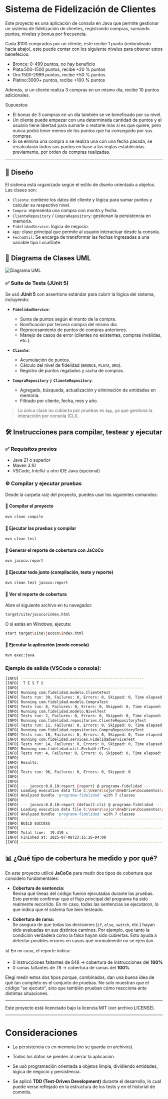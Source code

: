 # Sistema de Fidelización de Clientes

Este proyecto es una aplicación de consola en Java que permite gestionar un sistema de fidelización de clientes, registrando compras, sumando puntos, niveles y bonus por frecuencia.

Cada $100 comprados por un cliente, este recibe 1 punto (redondeado hacia abajo), este puede contar con los siguiente niveles para obtener estos benefecios:
- Bronce: 0-499 puntos, no hay beneficio
- Plata:500-1500 puntos, recibe +20 % puntos
- Oro:1500-2999 puntos, recibe +50 % puntos
- Platino:3000+ puntos, recibe +100 % puntos

Además, si un cliente realiza 3 compras en un mismo dia, recibe 10 puntos adicionales.

Supuestos:
- El bonus de 3 compras en un dia también se ve beneficado por su nivel.
- Un cliente puede empezar con una determinada cantidad de puntos y el usuario tiene libertad para sumarle o restarle más si es que quiere, pero nunca podrá tener menos de los puntos que ha conseguido por sus compras.
- Si se elimina una compra o se realiza una con una fecha pasada, se recalcularán todos sus puntos en base a las reglas establecidas previamente, por orden de compras realizadas. 
---

## 🧱 Diseño

El sistema está organizado según el estilo de diseño orientado a objetos. Las clases son:

- `Cliente`: contiene los datos del cliente y lógica para sumar puntos y calcular su respectivo nivel.
- `Compra`: representa una compra con monto y fecha.
- `ClienteRepository` / `CompraRepository`: gestionan la persistencia en memoria.
- `FidelidadService`: lógica de negocio.
- `App`: clase principal que permite al usuario interactuar desde la consola.
- `FechaUtil`: Se encarga de transformar las fechas ingresadas a una variable tipo LocalDate.

## 📐 Diagrama de Clases UML

![Diagrama UML](docs/uml.png)



### ✅ Suite de Tests (JUnit 5)

Se usó **JUnit 5** con assertions estándar para cubrir la lógica del sistema, incluyendo:

- **`FidelidadService`**:
  - Suma de puntos según el monto de la compra.
  - Bonificación por tercera compra del mismo día.
  - Reprocesamiento de puntos de compras anteriores.
  - Manejo de casos de error (clientes no existentes, compras inválidas, etc.).

- **`Cliente`**:
  - Acumulación de puntos.
  - Cálculo del nivel de fidelidad (`BRONCE`, `PLATA`, `ORO`).
  - Registro de puntos regalados y racha de compras.

- **`CompraRepository`** y **`ClienteRepository`**:
  - Agregado, búsqueda, actualización y eliminación de entidades en memoria.
  - Filtrado por cliente, fecha, mes y año.

> La única clase no cubierta por pruebas es `App`, ya que gestiona la interacción por consola (CLI).

## 🛠️ Instrucciones para compilar, testear y ejecutar

### ✅ Requisitos previos

- Java 21 o superior
- Maven 3.10
- VSCode, IntelliJ u otro IDE Java (opcional)

### ⚙️ Compilar y ejecutar pruebas

Desde la carpeta raíz del proyecto, puedes usar los siguientes comandos:

#### 🔹 Compilar el proyecto
```bash
mvn clean compile
```
#### 🔹 Ejecutar las pruebas y compilar
```bash
mvn clean test
```
#### 🔹 Generar el reporte de cobertura con JaCoCo
```bash
mvn jacoco:report
```
#### 🔹 Ejecutar todo junto (compilación, tests y reporte)
```bash
mvn clean test jacoco:report
```
#### 🔹 Ver el reporte de cobertura
Abre el siguiente archivo en tu navegador:
```bash
target/site/jacoco/index.html
```
O si estás en Windows, ejecuta:
```bash
start target\site\jacoco\index.html
```
#### 🔹 Ejecutar la aplicación (modo consola)
```bash
mvn exec:java
```

### Ejemplo de salida (VSCode o consola):
```bash
[INFO] -------------------------------------------------------
[INFO]  T E S T S
[INFO] -------------------------------------------------------
[INFO] Running com.fidelidad.modelo.ClienteTest
[INFO] Tests run: 39, Failures: 0, Errors: 0, Skipped: 0, Time elapsed: 0.331 s -- in com.fidelidad.modelo.ClienteTest
[INFO] Running com.fidelidad.modelo.CompraTest
[INFO] Tests run: 8, Failures: 0, Errors: 0, Skipped: 0, Time elapsed: 0.050 s -- in com.fidelidad.modelo.CompraTest
[INFO] Running com.fidelidad.modelo.NivelTest
[INFO] Tests run: 2, Failures: 0, Errors: 0, Skipped: 0, Time elapsed: 0.015 s -- in com.fidelidad.modelo.NivelTest
[INFO] Running com.fidelidad.repositories.ClienteRepositoryTest
[INFO] Tests run: 11, Failures: 0, Errors: 0, Skipped: 0, Time elapsed: 0.085 s -- in com.fidelidad.repositories.ClienteRepositoryTest
[INFO] Running com.fidelidad.repositories.CompraRepositoryTest
[INFO] Tests run: 18, Failures: 0, Errors: 0, Skipped: 0, Time elapsed: 0.072 s -- in com.fidelidad.repositories.CompraRepositoryTest
[INFO] Running com.fidelidad.services.FidelidadServiceTest
[INFO] Tests run: 14, Failures: 0, Errors: 0, Skipped: 0, Time elapsed: 0.082 s -- in com.fidelidad.services.FidelidadServiceTest
[INFO] Running com.fidelidad.util.FechaUtilTest
[INFO] Tests run: 4, Failures: 0, Errors: 0, Skipped: 0, Time elapsed: 0.043 s -- in com.fidelidad.util.FechaUtilTest
[INFO] 
[INFO] Results:
[INFO]
[INFO] Tests run: 96, Failures: 0, Errors: 0, Skipped: 0
[INFO]
[INFO]
[INFO] --- jacoco:0.8.10:report (report) @ programa-fidelidad ---
[INFO] Loading execution data file C:\Users\ssjor\OneDrive\Documentos\aaaguardar\ZPRURBASDESW\tarea3\programa-fidelidad\target\jacoco.exec
[INFO] Analyzed bundle 'programa-fidelidad' with 7 classes
[INFO] 
[INFO] --- jacoco:0.8.10:report (default-cli) @ programa-fidelidad ---
[INFO] Loading execution data file C:\Users\ssjor\OneDrive\Documentos\aaaguardar\ZPRURBASDESW\tarea3\programa-fidelidad\target\jacoco.exec       
[INFO] Analyzed bundle 'programa-fidelidad' with 7 classes
[INFO] ------------------------------------------------------------------------
[INFO] BUILD SUCCESS
[INFO] ------------------------------------------------------------------------
[INFO] Total time:  19.410 s
[INFO] Finished at: 2025-07-08T23:15:16-04:00
[INFO] ------------------------------------------------------------------------
```

## 📊 ¿Qué tipo de cobertura he medido y por qué?

En este proyecto utilicé **JaCoCo** para medir dos tipos de cobertura que considero fundamentales:

- **Cobertura de sentencia:**  
  Revisa qué líneas del código fueron ejecutadas durante las pruebas. Esto permite confirmar que el flujo principal del programa ha sido realmente recorrido. En mi caso, todas las sentencias se ejecutaron, lo que indica que el sistema fue bien testeado.

- **Cobertura de rama:**  
  Se asegura de que todas las decisiones (`if`, `else`, `switch`, etc.) hayan sido evaluadas en sus distintos caminos. Por ejemplo, que tanto la condición verdadera como la falsa hayan sido cubiertas. Esto ayuda a detectar posibles errores en casos que normalmente no se ejecutan.

📊 En mi caso, el reporte indica:

- 0 instrucciones faltantes de 848 → cobertura de instrucciones del **100%**
- 0 ramas faltantes de 78 → cobertura de ramas del **100%**

Elegí medir estos dos tipos porque, combinados, dan una buena idea de qué tan completo es el conjunto de pruebas. No solo muestran que el código "se ejecutó", sino que también prueban cómo reacciona ante distintas situaciones.

---



Este proyecto está licenciado bajo la licencia MIT (ver archivo LICENSE).



---

# Consideraciones

- La persistencia es en memoria (no se guarda en archivos).

- Todos los datos se pierden al cerrar la aplicación.

- Se usó programación orientada a objetos limpia, dividiendo entidades, lógica de negocio y persistencia.

- Se aplicó **TDD (Test-Driven Development)** durante el desarrollo, lo cual puede verse reflejado en la estructura de los tests y en el historial de commits.

